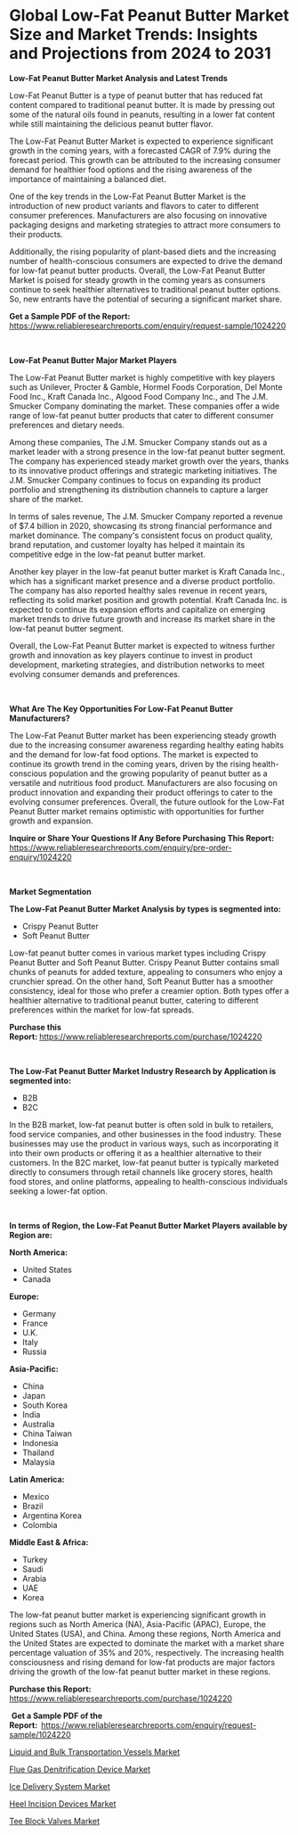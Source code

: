 <p><h1>Global Low-Fat Peanut Butter Market Size and Market Trends: Insights and Projections from 2024 to 2031</h1></p><p><strong>Low-Fat Peanut Butter Market Analysis and Latest Trends</strong></p>
<p><p>Low-Fat Peanut Butter is a type of peanut butter that has reduced fat content compared to traditional peanut butter. It is made by pressing out some of the natural oils found in peanuts, resulting in a lower fat content while still maintaining the delicious peanut butter flavor.</p><p>The Low-Fat Peanut Butter Market is expected to experience significant growth in the coming years, with a forecasted CAGR of 7.9% during the forecast period. This growth can be attributed to the increasing consumer demand for healthier food options and the rising awareness of the importance of maintaining a balanced diet.</p><p>One of the key trends in the Low-Fat Peanut Butter Market is the introduction of new product variants and flavors to cater to different consumer preferences. Manufacturers are also focusing on innovative packaging designs and marketing strategies to attract more consumers to their products.</p><p>Additionally, the rising popularity of plant-based diets and the increasing number of health-conscious consumers are expected to drive the demand for low-fat peanut butter products. Overall, the Low-Fat Peanut Butter Market is poised for steady growth in the coming years as consumers continue to seek healthier alternatives to traditional peanut butter options.  So, new entrants have the potential of securing a significant market share.</p></p>
<p><strong>Get a Sample PDF of the Report:&nbsp;</strong> <a href="https://www.reliableresearchreports.com/enquiry/request-sample/1024220">https://www.reliableresearchreports.com/enquiry/request-sample/1024220</a></p>
<p>&nbsp;</p>
<p><strong>Low-Fat Peanut Butter Major Market Players</strong></p>
<p><p>The Low-Fat Peanut Butter market is highly competitive with key players such as Unilever, Procter & Gamble, Hormel Foods Corporation, Del Monte Food Inc., Kraft Canada Inc., Algood Food Company Inc., and The J.M. Smucker Company dominating the market. These companies offer a wide range of low-fat peanut butter products that cater to different consumer preferences and dietary needs.</p><p>Among these companies, The J.M. Smucker Company stands out as a market leader with a strong presence in the low-fat peanut butter segment. The company has experienced steady market growth over the years, thanks to its innovative product offerings and strategic marketing initiatives. The J.M. Smucker Company continues to focus on expanding its product portfolio and strengthening its distribution channels to capture a larger share of the market.</p><p>In terms of sales revenue, The J.M. Smucker Company reported a revenue of $7.4 billion in 2020, showcasing its strong financial performance and market dominance. The company's consistent focus on product quality, brand reputation, and customer loyalty has helped it maintain its competitive edge in the low-fat peanut butter market.</p><p>Another key player in the low-fat peanut butter market is Kraft Canada Inc., which has a significant market presence and a diverse product portfolio. The company has also reported healthy sales revenue in recent years, reflecting its solid market position and growth potential. Kraft Canada Inc. is expected to continue its expansion efforts and capitalize on emerging market trends to drive future growth and increase its market share in the low-fat peanut butter segment.</p><p>Overall, the Low-Fat Peanut Butter market is expected to witness further growth and innovation as key players continue to invest in product development, marketing strategies, and distribution networks to meet evolving consumer demands and preferences.</p></p>
<p>&nbsp;</p>
<p><strong>What Are The Key Opportunities For Low-Fat Peanut Butter Manufacturers?</strong></p>
<p><p>The Low-Fat Peanut Butter market has been experiencing steady growth due to the increasing consumer awareness regarding healthy eating habits and the demand for low-fat food options. The market is expected to continue its growth trend in the coming years, driven by the rising health-conscious population and the growing popularity of peanut butter as a versatile and nutritious food product. Manufacturers are also focusing on product innovation and expanding their product offerings to cater to the evolving consumer preferences. Overall, the future outlook for the Low-Fat Peanut Butter market remains optimistic with opportunities for further growth and expansion.</p></p>
<p><strong>Inquire or Share Your Questions If Any Before Purchasing This Report:</strong> <a href="https://www.reliableresearchreports.com/enquiry/pre-order-enquiry/1024220">https://www.reliableresearchreports.com/enquiry/pre-order-enquiry/1024220</a></p>
<p>&nbsp;</p>
<p><strong>Market Segmentation</strong></p>
<p><strong>The Low-Fat Peanut Butter Market Analysis by types is segmented into:</strong></p>
<p><ul><li>Crispy Peanut Butter</li><li>Soft Peanut Butter</li></ul></p>
<p><p>Low-fat peanut butter comes in various market types including Crispy Peanut Butter and Soft Peanut Butter. Crispy Peanut Butter contains small chunks of peanuts for added texture, appealing to consumers who enjoy a crunchier spread. On the other hand, Soft Peanut Butter has a smoother consistency, ideal for those who prefer a creamier option. Both types offer a healthier alternative to traditional peanut butter, catering to different preferences within the market for low-fat spreads.</p></p>
<p><strong>Purchase this Report:&nbsp;</strong><a href="https://www.reliableresearchreports.com/purchase/1024220">https://www.reliableresearchreports.com/purchase/1024220</a></p>
<p>&nbsp;</p>
<p><strong>The Low-Fat Peanut Butter Market Industry Research by Application is segmented into:</strong></p>
<p><ul><li>B2B</li><li>B2C</li></ul></p>
<p><p>In the B2B market, low-fat peanut butter is often sold in bulk to retailers, food service companies, and other businesses in the food industry. These businesses may use the product in various ways, such as incorporating it into their own products or offering it as a healthier alternative to their customers. In the B2C market, low-fat peanut butter is typically marketed directly to consumers through retail channels like grocery stores, health food stores, and online platforms, appealing to health-conscious individuals seeking a lower-fat option.</p></p>
<p>&nbsp;</p>
<p><strong>In terms of Region, the Low-Fat Peanut Butter Market Players available by Region are:</strong></p>
<p>
    <p> <strong> North America: </strong>
        <ul>
            <li>United States</li>
            <li>Canada</li>
        </ul>
        </p> 
    <p> <strong> Europe: </strong>
        <ul>
            <li>Germany</li>
            <li>France</li>
            <li>U.K.</li>
            <li>Italy</li>
            <li>Russia</li>
        </ul>
        </p> 
    <p> <strong> Asia-Pacific: </strong>
        <ul>
            <li>China</li>
            <li>Japan</li>
            <li>South Korea</li>
            <li>India</li>
            <li>Australia</li>
            <li>China Taiwan</li>
            <li>Indonesia</li>
            <li>Thailand</li>
            <li>Malaysia</li>
        </ul>
        </p> 
    <p> <strong> Latin America: </strong>
        <ul>
            <li>Mexico</li>
            <li>Brazil</li>
            <li>Argentina Korea</li>
            <li>Colombia</li>
        </ul>
        </p> 
    <p> <strong> Middle East & Africa: </strong>
        <ul>
            <li>Turkey</li>
            <li>Saudi</li>
            <li>Arabia</li>
            <li>UAE</li>
            <li>Korea</li>
        </ul>
    </p>
    </p>
<p><p>The low-fat peanut butter market is experiencing significant growth in regions such as North America (NA), Asia-Pacific (APAC), Europe, the United States (USA), and China. Among these regions, North America and the United States are expected to dominate the market with a market share percentage valuation of 35% and 20%, respectively. The increasing health consciousness and rising demand for low-fat products are major factors driving the growth of the low-fat peanut butter market in these regions.</p></p>
<p><strong>Purchase this Report: </strong><a href="https://www.reliableresearchreports.com/purchase/1024220">https://www.reliableresearchreports.com/purchase/1024220</a></p>
<p>&nbsp;<strong>Get a Sample PDF of the Report:&nbsp;&nbsp;</strong><a href="https://www.reliableresearchreports.com/enquiry/request-sample/1024220">https://www.reliableresearchreports.com/enquiry/request-sample/1024220</a></p>
<p><strong></strong></p>
<p><p><a href="https://github.com/gamblestampleyjenny50m5sl6/Market-Research-Report-List-1/blob/main/liquid-and-bulk-transportation-vessels-market.md">Liquid and Bulk Transportation Vessels Market</a></p><p><a href="https://medium.com/@karinaokon98/flue-gas-denitrification-device-market-size-market-outlook-and-market-forecast-2024-to-2031-2f6f523c2d41">Flue Gas Denitrification Device Market</a></p><p><a href="https://medium.com/@karinaokon98/ice-delivery-system-market-insight-market-trends-growth-forecasted-from-2024-to-2031-157a922ccf68">Ice Delivery System Market</a></p><p><a href="https://github.com/wwwkeltoum/Market-Research-Report-List-1/blob/main/heel-incision-devices-market.md">Heel Incision Devices Market</a></p><p><a href="https://medium.com/@karinaokon98/tee-block-valves-market-insight-market-trends-growth-forecasted-from-2024-to-2031-3da298dd2c82">Tee Block Valves Market</a></p></p>